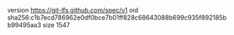 version https://git-lfs.github.com/spec/v1
oid sha256:c1b7ecd786962e0df0bce7b01ff828c68643088b699c935f892185bb99495aa3
size 1547
